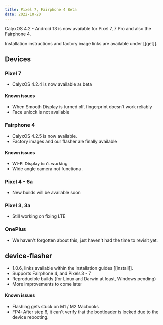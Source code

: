 ```yaml
---
title: Pixel 7, Fairphone 4 Beta
date: 2022-10-20
---
```


CalyxOS 4.2 - Android 13 is now available for Pixel 7, 7 Pro and also the Fairphone 4.

Installation instructions and factory image links are available under [[get]].

## Devices

### Pixel 7
* CalyxOS 4.2.4 is now available as beta

#### Known issues
* When Smooth Display is turned off, fingerprint doesn't work reliably
* Face unlock is not available

### Fairphone 4
* CalyxOS 4.2.5 is now available.
* Factory images and our flasher are finally available

#### Known issues
* Wi-Fi Display isn't working
* Wide angle camera not functional.

### Pixel 4 - 6a
* New builds will be available soon

### Pixel 3, 3a
* Still working on fixing LTE

### OnePlus
* We haven't forgotten about this, just haven't had the time to revisit yet.

## device-flasher
* 1.0.6, links available within the installation guides [[install]].
* Supports Fairphone 4, and Pixels 3 - 7
* Reproducible builds (for Linux and Darwin at least, Windows pending)
* More improvements to come later

#### Known issues
* Flashing gets stuck on M1 / M2 Macbooks
* FP4: After step 6, it can't verify that the bootloader is locked due to the device rebooting.
